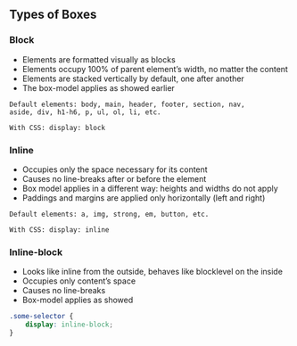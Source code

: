 ## Types of Boxes

### Block
- Elements are formatted visually as blocks
- Elements occupy 100% of parent element’s width, no matter the content
- Elements are stacked vertically by default, one after another
- The box-model applies as showed earlier

```
Default elements: body, main, header, footer, section, nav, 
aside, div, h1-h6, p, ul, ol, li, etc.

With CSS: display: block
```

### Inline
- Occupies only the space necessary for its content
- Causes no line-breaks after or before the element
- Box model applies in a different way: heights and widths do not apply
- Paddings and margins are applied only horizontally (left and right)

```
Default elements: a, img, strong, em, button, etc.

With CSS: display: inline
```

### Inline-block
- Looks like inline from the outside, behaves like blocklevel on the inside
- Occupies only content’s space
- Causes no line-breaks
- Box-model applies as showed

```css
.some-selector {
    display: inline-block;
}
```